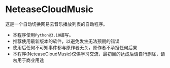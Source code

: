 # NeteaseCloudMusic

这是一个自动切换网易云音乐播放列表的自动程序。

- 本程序使用`Python@3.10`编写。
- 推荐使用最新版本的软件，以避免发生无法预期的错误
- 使用后任何不可知事件都与原作者无关，原作者不承担任何后果
- 本程序(NeteaseCloudMusic)仅供学习交流，最初目的达成后请自行删除，请勿用于商业用途

